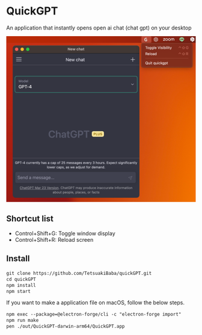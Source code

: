 # QuickGPT

An application that instantly opens open ai chat (chat gpt) on your desktop

![](./teaser.png)

## Shortcut list
 - Control+Shift+G: Toggle window display
 - Control+Shift+R: Reload screen

## Install
```
git clone https://github.com/TetsuakiBaba/quickGPT.git
cd quickGPT
npm install
npm start
```

If you want to make a application file on macOS, follow the below steps.

```
npm exec --package=@electron-forge/cli -c "electron-forge import"
npm run make
pen ./out/QuickGPT-darwin-arm64/QuickGPT.app 
```
